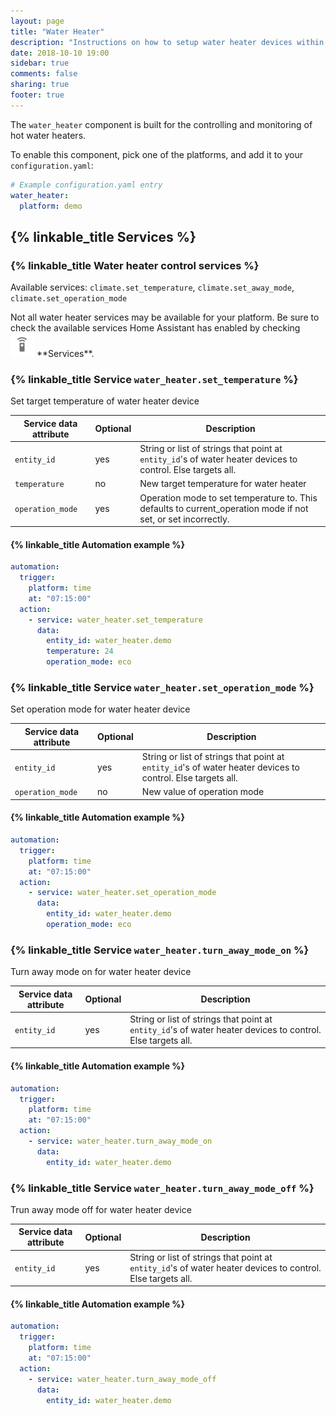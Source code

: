 ```yaml
---
layout: page
title: "Water Heater"
description: "Instructions on how to setup water heater devices within Home Assistant."
date: 2018-10-10 19:00
sidebar: true
comments: false
sharing: true
footer: true
---
```



The `water_heater` component is built for the controlling and monitoring of hot water heaters.
 
To enable this component, pick one of the platforms, and add it to your `configuration.yaml`:

```yaml
# Example configuration.yaml entry
water_heater:
  platform: demo
```

## {% linkable_title Services %}

### {% linkable_title Water heater control services %}
Available services: `climate.set_temperature`, `climate.set_away_mode`, `climate.set_operation_mode`

<p class='note'>
Not all water heater services may be available for your platform. Be sure to check the available services Home Assistant has enabled by checking <img src='/images/screenshots/developer-tool-services-icon.png' alt='service developer tool icon' class="no-shadow" height="38" /> **Services**.
</p>

### {% linkable_title Service `water_heater.set_temperature` %}

Set target temperature of water heater device

| Service data attribute | Optional | Description |
| ---------------------- | -------- | ----------- |
| `entity_id` | yes | String or list of strings that point at `entity_id`'s of water heater devices to control. Else targets all.
| `temperature` | no | New target temperature for water heater
| `operation_mode` | yes | Operation mode to set temperature to. This defaults to current_operation mode if not set, or set incorrectly.

#### {% linkable_title Automation example  %}

```yaml
automation:
  trigger:
    platform: time
    at: "07:15:00"
  action:
    - service: water_heater.set_temperature
      data:
        entity_id: water_heater.demo
        temperature: 24
        operation_mode: eco
```

### {% linkable_title Service `water_heater.set_operation_mode` %}

Set operation mode for water heater device

| Service data attribute | Optional | Description |
| ---------------------- | -------- | ----------- |
| `entity_id` | yes | String or list of strings that point at `entity_id`'s of water heater devices to control. Else targets all.
| `operation_mode` | no | New value of operation mode

#### {% linkable_title Automation example  %}

```yaml
automation:
  trigger:
    platform: time
    at: "07:15:00"
  action:
    - service: water_heater.set_operation_mode
      data:
        entity_id: water_heater.demo
        operation_mode: eco
```

### {% linkable_title Service `water_heater.turn_away_mode_on` %}

Turn away mode on for water heater device

| Service data attribute | Optional | Description |
| ---------------------- | -------- | ----------- |
| `entity_id` | yes | String or list of strings that point at `entity_id`'s of water heater devices to control. Else targets all.

#### {% linkable_title Automation example  %}

```yaml
automation:
  trigger:
    platform: time
    at: "07:15:00"
  action:
    - service: water_heater.turn_away_mode_on
      data:
        entity_id: water_heater.demo
```

### {% linkable_title Service `water_heater.turn_away_mode_off` %}

Trun away mode off for water heater device

| Service data attribute | Optional | Description |
| ---------------------- | -------- | ----------- |
| `entity_id` | yes | String or list of strings that point at `entity_id`'s of water heater devices to control. Else targets all.

#### {% linkable_title Automation example  %}

```yaml
automation:
  trigger:
    platform: time
    at: "07:15:00"
  action:
    - service: water_heater.turn_away_mode_off
      data:
        entity_id: water_heater.demo
```